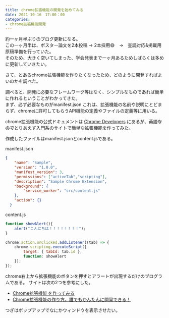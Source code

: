 ```yaml
---
title: chrome拡張機能の開発を始めてみる
date: 2021-10-16　17:00：00
categories:
- chrome拡張機能開発
---
```


約一ヶ月半ぶりのブログ更新になる。  
この一ヶ月半は、ポスター論文を2本投稿 -> 2本採用:smile:　->　査読対応&掲載用原稿準備を行っていた。  
そのため、大きく空いてしまった、学会発表まで一ヶ月あるためしばらくは多めに更新していきたい。  

さて、とあるchrome拡張機能を作りたくなったため、どのように開発すればよいのかを調べた。
<!-- more -->

調べると、開発に必要なフレームワーク等はなく、シンプルなものであれば簡単に作れるということがわかってきた。  
まず、必ず必要なものがmanifest.json
これは、拡張機能の名前や説明にとどまらず、chromeに許可してもらうAPI機能の定義やファイルの定義等に用いる。

chrome拡張機能の公式ドキュメントは [Chrome Developers](https://developer.chrome.com/docs/extensions/mv3/) にあるが、~~英語なので~~とりあえず入門系のサイトで簡単な拡張機能を作ってみた。

作成したファイルはmanifest.jsonとcontent.jsである。  

manifest.json
```json
{
    "name": "Sample",
    "version": "1.0.0",
    "manifest_version": 3,
    "permissions": ["activeTab","scripting"],
    "description": "Sample Chrome Extension",
    "background": {
        "service_worker": "src/content.js"
    },
    "action": {}
  }
```

content.js
```js
function showAlert(){
    alert("こんにちは！！！！！！！！");
}

chrome.action.onClicked.addListener((tab) => {
	chrome.scripting.executeScript({
		target: { tabId: tab.id },
		function: showAlert
	});
});
```

chrome右上から拡張機能のボタンを押すとアラートが出現するだけのプログラムである。
サイトは次の2つを参考にした。

- [Chrome拡張機能 を作ってみる](https://noitalog.tokyo/chrome-extensions/)
- [Chrome拡張機能の作り方。誰でもかんたんに開発できる！](https://original-game.com/how-to-make-chrome-extensions/)

つぎはポップアップでなにかウィンドウを表示させたい。